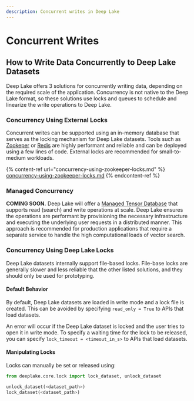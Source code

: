 ```yaml
---
description: Concurrent writes in Deep Lake
---
```


# Concurrent Writes

## How to Write Data Concurrently to Deep Lake Datasets

Deep Lake offers 3 solutions for concurrently writing data, depending on the required scale of the application. Concurrency is not native to the Deep Lake format, so these solutions use locks and queues to schedule and linearize the write operations to Deep Lake.

### Concurrency Using External Locks&#x20;

Concurrent writes can be supported using an in-memory database that serves as the locking mechanism for Deep Lake datasets. Tools such as [Zookeper](https://zookeeper.apache.org/) or [Redis](https://redis.com/meeting/?utm\_source=google\&utm\_medium=cpc\&utm\_campaign=redis360-brand-us-15152278745\&utm\_term=redis\&utm\_content=cr-all\_contact\_us\_forms\&gclid=CjwKCAjw-7OlBhB8EiwAnoOEk4idBmC0YCgC5yjd7ehb18y2aaC5otcJedmWUh4\_oLG3AhbzbvQIPRoC-mMQAvD\_BwE) are highly performant and reliable and can be deployed using a few lines of code. External locks are recommended for small-to-medium workloads.

{% content-ref url="concurrency-using-zookeeper-locks.md" %}
[concurrency-using-zookeeper-locks.md](concurrency-using-zookeeper-locks.md)
{% endcontent-ref %}

### Managed Concurrency

**COMING SOON.** Deep Lake will offer a [Managed Tensor Database](../../../examples/rag/managed-database/) that supports read (search) and write operations at scale. Deep Lake ensures the operations are performant by provisioning the necessary infrastructure and executing the underlying user requests in a distributed manner. This approach is recommended for production applications that require a separate service to handle the  high computational loads of vector search.

### Concurrency Using Deep Lake Locks

Deep Lake datasets internally support file-based locks. File-base locks are generally slower and less reliable that the other listed solutions, and they should only be used for prototyping.

#### Default Behavior

By default, Deep Lake datasets are loaded in write mode and a lock file is created. This can be avoided by specifying `read_only = True` to APIs that load datasets.&#x20;

An error will occur if the Deep Lake dataset is locked and the user tries to open it in write mode. To specify a waiting time for the lock to be released, you can specify `lock_timeout = <timeout_in_s>`  to APIs that load datasets.&#x20;

#### Manipulating Locks

Locks can manually be set or released using:

```python
from deeplake.core.lock import lock_dataset, unlock_dataset

unlock_dataset(<dataset_path>)
lock_dataset(<dataset_path>)
```





